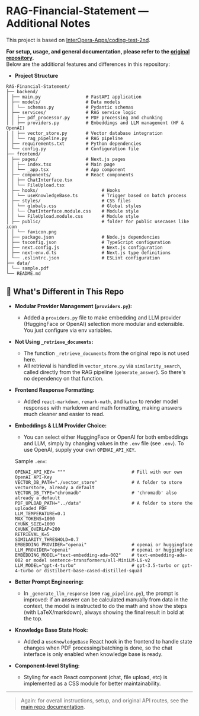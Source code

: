 # RAG-Financial-Statement — Additional Notes

This project is based on [InterOpera-Apps/coding-test-2nd](https://github.com/InterOpera-Apps/coding-test-2nd).

**For setup, usage, and general documentation, please refer to the [original repository](https://github.com/InterOpera-Apps/coding-test-2nd).**  
Below are the additional features and differences in this repository:

- **Project Structure**
```
RAG-Financial-Statement/
├── backend/
│ ├── main.py                 # FastAPI application
│ ├── models/                 # Data models
│ │ └── schemas.py            # Pydantic schemas
│ ├── services/               # RAG service logic
│ │ ├── pdf_processor.py      # PDF processing and chunking
│ │ ├── providers.py          # Embeddings and LLM management (HF & OpenAI)
│ │ ├── vector_store.py       # Vector database integration
│ │ └── rag_pipeline.py       # RAG pipeline
│ ├── requirements.txt        # Python dependencies
│ └── config.py               # Configuration file
├── frontend/
│ ├── pages/                  # Next.js pages
│ │ ├── index.tsx             # Main page
│ │ └── _app.tsx              # App component
│ ├── components/             # React components
│ │ ├── ChatInterface.tsx
│ │ └── FileUpload.tsx
│ ├── hooks/                        # Hooks
│ │ └── useKnowledgeBase.ts         # Trigger based on batch process
│ ├── styles/                       # CSS files
│ │ └── globals.css                 # Global styles
│ │ └── ChatInterface.module.css    # Module style
│ │ └── FileUpload.module.css       # Module style
│ ├── public/                       # folder for public usecases like icon
│ │ └── favicon.png
│ ├── package.json                  # Node.js dependencies
│ ├── tsconfig.json                 # TypeScript configuration
│ ├── next.config.js                # Next.js configuration
│ ├── next-env.d.ts                 # Next.js type definitions
│ └── .eslintrc.json                # ESLint configuration
├── data/
│ └── sample.pdf
└── README.md
```

## 🚩 What's Different in This Repo

- **Modular Provider Management (`providers.py`):**
  - Added a `providers.py` file to make embedding and LLM provider (HuggingFace or OpenAI) selection more modular and extensible. You just configure via env variables.

- **Not Using `_retrieve_documents`:**
  - The function `_retrieve_documents` from the original repo is not used here.
  - All retrieval is handled in `vector_store.py` via `similarity_search`, called directly from the RAG pipeline (`generate_answer`). So there's no dependency on that function.

- **Frontend Response Formatting:**
  - Added `react-markdown`, `remark-math`, and `katex` to render model responses with markdown and math formatting, making answers much cleaner and easier to read.

- **Embeddings & LLM Provider Choice:**
  - You can select either HuggingFace or OpenAI for both embeddings and LLM, simply by changing values in the `.env` file (see `.env`). To use OpenAI, supply your own `OPENAI_API_KEY`.
  
  Sample `.env`:
  ```
  OPENAI_API_KEY= """                         # Fill with our own OpenAI API-Key
  VECTOR_DB_PATH="./vector_store"             # A folder to store vectorstore, already a default
  VECTOR_DB_TYPE="chromadb"                   # 'chromadb' also already a default
  PDF_UPLOAD_PATH="../data"                   # A folder to store the uploaded PDF
  LLM_TEMPERATURE=0.1
  MAX_TOKENS=1000
  CHUNK_SIZE=1000
  CHUNK_OVERLAP=200
  RETRIEVAL_K=5
  SIMILARITY_THRESHOLD=0.7
  EMBEDDING_PROVIDER="openai"                 # openai or huggingface
  LLM_PROVIDER="openai"                       # openai or huggingface
  EMBEDDING_MODEL="text-embedding-ada-002"    # text-embedding-ada-002 or model sentence-transformers/all-MiniLM-L6-v2
  LLM_MODEL="gpt-4-turbo"                     # gpt-3.5-turbo or gpt-4-turbo or distilbert-base-cased-distilled-squad
  ```

- **Better Prompt Engineering:**
  - In `_generate_llm_response` (see `rag_pipeline.py`), the prompt is improved: if an answer can be calculated manually from data in the context, the model is instructed to do the math and show the steps (with LaTeX/markdown), always showing the final result in bold at the top.

- **Knowledge Base State Hook:**
  - Added a `useKnowledgeBase` React hook in the frontend to handle state changes when PDF processing/batching is done, so the chat interface is only enabled when knowledge base is ready.

- **Component-level Styling:**
  - Styling for each React component (chat, file upload, etc) is implemented as a CSS module for better maintainability.

---

> Again: for overall instructions, setup, and original API routes, see the [main repo documentation](https://github.com/InterOpera-Apps/coding-test-2nd).